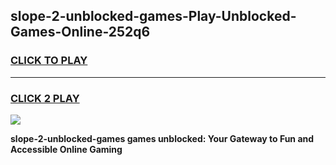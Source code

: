 
## slope-2-unblocked-games-Play-Unblocked-Games-Online-252q6
<h3>
<a href="https://premium76.site?title=slope-2-unblocked-games&ref=25A">CLICK TO PLAY</a></h3>
<hr>

<h3>
<a href="https://premium76.site?title=slope-2-unblocked-games&ref=25A">CLICK 2 PLAY</a>
  
</h3>

<a href="https://premium76.site?title=slope-2-unblocked-games&ref=25A"><img src="https://clearcache.store/games.png"></a>


**slope-2-unblocked-games games unblocked: Your Gateway to Fun and Accessible Online Gaming**
